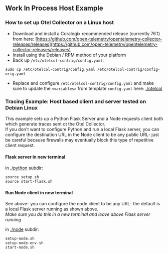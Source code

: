 ## Work In Process Host Example

### How to set up Otel Collector on a Linux host 
- Download and install a Coralogix recommended release (currently 76.1) from here: [https://github.com/open-telemetry/opentelemetry-collector-releases/releases](https://github.com/open-telemetry/opentelemetry-collector-releases/releases)
- Install using the Debian / RPM method of your platform
- Back up `/etc/otelcol-contrig/config.yaml`:  
```
sudo cp /etc/otelcol-contrig/config.yaml /etc/otelcol-contrig/config-orig.yaml
```
- Replace and configure `/etc/otelcol-contrig/config.yaml` and make sure to update the `<variables>` from template `config.yaml` here: [./otelcol](./otelcol)

### Tracing Example: Host based client and server tested on Debian Linux  

This example sets up a Python Flask Server and a Node requests client both which generate traces sent ot the Otel Collector.  
If you don't want to configure Python and run a local Flask server, you can configure the destination URL in the Node client to be any public URL- just be careful because firewalls may eventually block this type of repetitive client request.  

#### Flask server in new terminal

in [./python](./python) subdir:
```
source setup.sh
source start-flask.sh
```

#### Run Node client in new terminal

See above- you can configure the node client to be any URL- the default is a local Flask server running as shown above.  
*Make sure you do this in a new terminal and leave above Flask server running*

in [./node](./node) subdir:
```
setup-node.sh
setup-node-env.sh
start-node.sh
```